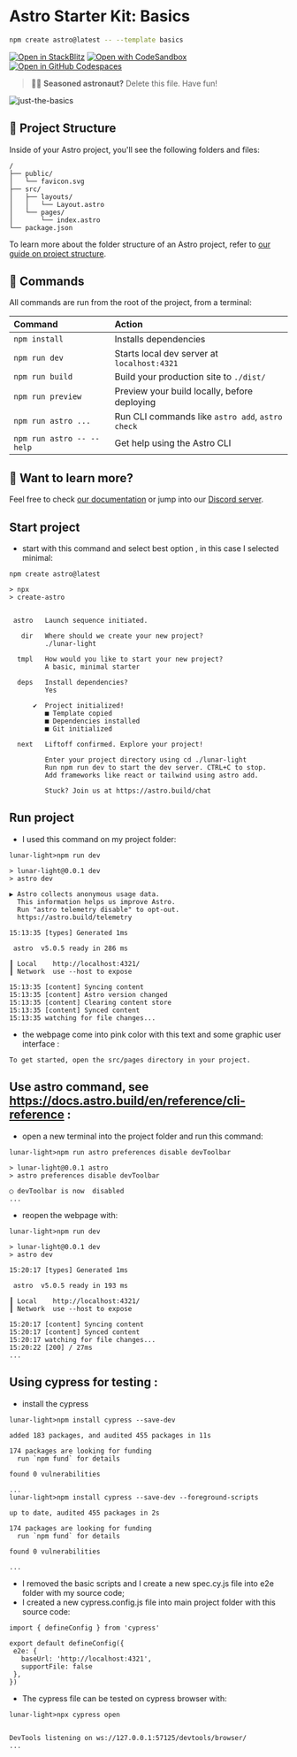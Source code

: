 # Astro Starter Kit: Basics

```sh
npm create astro@latest -- --template basics
```

[![Open in StackBlitz](https://developer.stackblitz.com/img/open_in_stackblitz.svg)](https://stackblitz.com/github/withastro/astro/tree/latest/examples/basics)
[![Open with CodeSandbox](https://assets.codesandbox.io/github/button-edit-lime.svg)](https://codesandbox.io/p/sandbox/github/withastro/astro/tree/latest/examples/basics)
[![Open in GitHub Codespaces](https://github.com/codespaces/badge.svg)](https://codespaces.new/withastro/astro?devcontainer_path=.devcontainer/basics/devcontainer.json)

> 🧑‍🚀 **Seasoned astronaut?** Delete this file. Have fun!

![just-the-basics](https://github.com/withastro/astro/assets/2244813/a0a5533c-a856-4198-8470-2d67b1d7c554)

## 🚀 Project Structure

Inside of your Astro project, you'll see the following folders and files:

```text
/
├── public/
│   └── favicon.svg
├── src/
│   ├── layouts/
│   │   └── Layout.astro
│   └── pages/
│       └── index.astro
└── package.json
```

To learn more about the folder structure of an Astro project, refer to [our guide on project structure](https://docs.astro.build/en/basics/project-structure/).

## 🧞 Commands

All commands are run from the root of the project, from a terminal:

| Command                   | Action                                           |
| :------------------------ | :----------------------------------------------- |
| `npm install`             | Installs dependencies                            |
| `npm run dev`             | Starts local dev server at `localhost:4321`      |
| `npm run build`           | Build your production site to `./dist/`          |
| `npm run preview`         | Preview your build locally, before deploying     |
| `npm run astro ...`       | Run CLI commands like `astro add`, `astro check` |
| `npm run astro -- --help` | Get help using the Astro CLI                     |

## 👀 Want to learn more?

Feel free to check [our documentation](https://docs.astro.build) or jump into our [Discord server](https://astro.build/chat).

## Start project 

- start with this command and select best option , in this case I selected minimal:

```
npm create astro@latest

> npx
> create-astro


 astro   Launch sequence initiated.

   dir   Where should we create your new project?
         ./lunar-light

  tmpl   How would you like to start your new project?
         A basic, minimal starter

  deps   Install dependencies?
         Yes

      ✔  Project initialized!
         ■ Template copied
         ■ Dependencies installed
         ■ Git initialized

  next   Liftoff confirmed. Explore your project!

         Enter your project directory using cd ./lunar-light
         Run npm run dev to start the dev server. CTRL+C to stop.
         Add frameworks like react or tailwind using astro add.

         Stuck? Join us at https://astro.build/chat
```

## Run project 

- I used this command on my project folder:

```
lunar-light>npm run dev

> lunar-light@0.0.1 dev
> astro dev

▶ Astro collects anonymous usage data.
  This information helps us improve Astro.
  Run "astro telemetry disable" to opt-out.
  https://astro.build/telemetry

15:13:35 [types] Generated 1ms

 astro  v5.0.5 ready in 286 ms

┃ Local    http://localhost:4321/
┃ Network  use --host to expose

15:13:35 [content] Syncing content
15:13:35 [content] Astro version changed
15:13:35 [content] Clearing content store
15:13:35 [content] Synced content
15:13:35 watching for file changes...
```

- the webpage come into pink color with this text and some graphic user interface :

```
To get started, open the src/pages directory in your project.
```

## Use astro command, see https://docs.astro.build/en/reference/cli-reference :

- open a new terminal into the project folder and run this command:

```
lunar-light>npm run astro preferences disable devToolbar

> lunar-light@0.0.1 astro
> astro preferences disable devToolbar

◯ devToolbar is now  disabled
...
```

- reopen the webpage with:

```
lunar-light>npm run dev

> lunar-light@0.0.1 dev
> astro dev

15:20:17 [types] Generated 1ms

 astro  v5.0.5 ready in 193 ms

┃ Local    http://localhost:4321/
┃ Network  use --host to expose

15:20:17 [content] Syncing content
15:20:17 [content] Synced content
15:20:17 watching for file changes...
15:20:22 [200] / 27ms
...
```

## Using cypress for testing :

 - install the cypress 

```
lunar-light>npm install cypress --save-dev

added 183 packages, and audited 455 packages in 11s

174 packages are looking for funding
  run `npm fund` for details

found 0 vulnerabilities

...
lunar-light>npm install cypress --save-dev --foreground-scripts

up to date, audited 455 packages in 2s

174 packages are looking for funding
  run `npm fund` for details

found 0 vulnerabilities

...

```

 - I removed the basic scripts and I create a new spec.cy.js file into e2e folder with my source code;
 - I created a new cypress.config.js file into main project folder with this source code:
 
 ```
 import { defineConfig } from 'cypress'

export default defineConfig({
  e2e: {
    baseUrl: 'http://localhost:4321',
    supportFile: false
  },
})

```
 - The cypress file can be tested on cypress browser with: 
 
 ```
 lunar-light>npx cypress open


DevTools listening on ws://127.0.0.1:57125/devtools/browser/
...
```